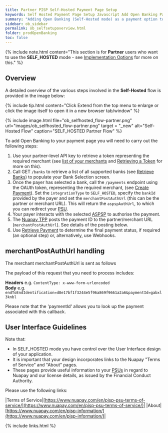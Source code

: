 ```yaml
---
title: Partner PISP Self-Hosted Payment Page Setup
keywords: Self Hosted Payment Page Setup Javascript Add Open Banking Payment Page
summary: "Adding Open Banking (Self-Hosted mode) as a payment option to your Payment Page requires configuration as outlined below. In Self-Hosted mode you must develop your own user interface."
sidebar: ob_sidebar
permalink: ob_selfsetupoverview.html
folder: prodOpenBanking
toc: false
---
```


{% include note.html content="This section is for **Partner** users who want to use the **SELF_HOSTED** mode - see [Implementation Options](ob_pispimplementation.html) for more on this." %}

## Overview

A detailed overview of the various steps involved in the **Self-Hosted** flow is provided in the image below:

{% include tip.html content="Click Extend from the top menu to enlarge or click the image itself to open it in a new browser tab/window" %}

{% include image.html file="ob_selfhosted_flow-partner.png" url="images/ob_selfhosted_flow-partner.png" target = "_new" alt="Self-Hosted Flow" caption="SELF_HOSTED Partner Flow" %}


To add Open Banking to your payment page you will need to carry out the following steps:

1. Use your partner-level API key to retrieve a token representing the required merchant (see [list of your merchants](ob_partnerintegration.html#api-details---get-organisations) and [Retrieving a Token](ob_partnerintegration.html#api-details---post-tokens) for more on this).
1. Call GET `/banks` to retrieve a list of all supported banks (see [Retrieve Banks](ob_getbank.html)) to populate your Bank Selection screen.
1. Once the payer has selected a bank, call the `/payments` endpoint using the OAUth token, representing the required merchant, (see [Create Payment](ob_createpayment.html)).
Set the `integrationType` to `SELF_HOSTED`, specify the `bankId` provided by the payer and set the `merchantPostAuthUrl` (this can be the partner or merchant URL). This will return the `aspspAuthUrl`, to which you can redirect your <a href="#" data-toggle="tooltip" data-original-title="{{site.data.glossary.psu}}">PSU</a>.
1. Your payer interacts with the selected <a href="#" data-toggle="tooltip" data-original-title="{{site.data.glossary.aspsp}}">ASPSP</a> to authorise the payment.
1. The <a href="#" data-toggle="tooltip" data-original-title="{{site.data.glossary.nupay_tpp}}">Nuapay TPP</a> posts the payment ID to the partner/merchant URL (`merchantPostAuthUrl`). See details of the posting below.
1. Use [Retrieve Payment](ob_retrievepayment.html) to determine the final payment status, if required (an optional step) or, alternatively, use Webhooks.

## merchantPostAuthUrl handling
The merchant merchantPostAuthUrl is sent as follows

The payload of this request that you need to process includes:  

**Headers** e.g. `ContentType: x-www-form-urlencoded`
<br/>
**Body** e.g. `endToEndIdentification=d8e17bf1f3244e5f96a869f9661a2a6&paymentId=gabxl3knbl`

Please note that the 'paymentId' allows you to look up the payment associated with this callback.

## User Interface Guidelines

Note that:

* In SELF_HOSTED mode you have control over the User Interface design of your application.
* It is important that your design incorporates links to the Nuapay "Terms of Service" and "About" pages.
* These pages provide useful information to your <a href="#" data-toggle="tooltip" data-original-title="{{site.data.glossary.psu}}">PSUs</a> in regard to Nuapay and our license details, as issued by the Financial Conduct Authority.

Please use the following links:

|Terms of Service|[https://www.nuapay.com/en/pisp-psu-terms-of-service/](https://www.nuapay.com/en/pisp-psu-terms-of-service/)|
|About|[https://www.nuapay.com/en/pisp-information/](https://www.nuapay.com/en/pisp-information/)|




{% include links.html %}
